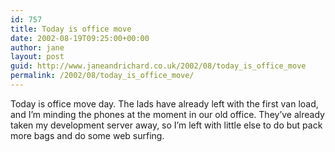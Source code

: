 ```yaml
---
id: 757
title: Today is office move
date: 2002-08-19T09:25:00+00:00
author: jane
layout: post
guid: http://www.janeandrichard.co.uk/2002/08/today_is_office_move
permalink: /2002/08/today_is_office_move/
---
```

Today is office move day. The lads have already left with the first van load, and I&#8217;m minding the phones at the moment in our old office. They&#8217;ve already taken my development server away, so I&#8217;m left with little else to do but pack more bags and do some web surfing.